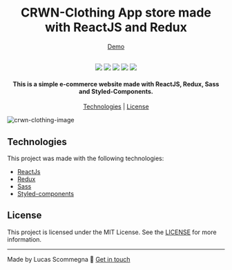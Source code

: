 <h1 align="center">CRWN-Clothing App store made with ReactJS and Redux</h1>

<p align="center"><a href="https://scommegna-crwn-clothing.netlify.app">Demo</a></p>


<p align="center">
  <br>
  <img src="https://img.shields.io/github/languages/top/Scommegna/coders-news">
  <img src="https://img.shields.io/github/issues/Scommegna/coders-news">
  <img src="https://img.shields.io/github/forks/Scommegna/coders-news">
  <img src="https://img.shields.io/github/stars/Scommegna/coders-news">
  <img src="https://img.shields.io/github/license/Scommegna/coders-news">
</p>

<h4 align="center">
  This is a simple e-commerce website made with ReactJS, Redux, Sass and Styled-Components.
</h4>

<p align="center">
  <a href="#technologies">Technologies</a> | <a href="#license">License</a>
</p>

<img src="https://i.ibb.co/gSbFJnS/crwn-clothing-image.png" alt="crwn-clothing-image" border="0">

## Technologies

This project was made with the following technologies:

- [ReactJs](http://reactjs.org)
- [Redux](https://redux.js.org/)
- [Sass](https://sass-lang.com/)
- [Styled-components](https://styled-components.com/)

## License

This project is licensed under the MIT License. See the [LICENSE](http://opensource.org/licenses/MIT) for more information.

---

Made by Lucas Scommegna 👾 [Get in touch](https://www.linkedin.com/in/lucas-scommegna/)
